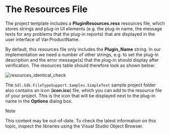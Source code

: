The Resources File
==

The project template includes a **PluginResources.resx** resources file, which stores strings and plug-in UI elements (e.g. the plug-in name, the message texts for any problems that the plug-in reports) that are displayed in the user interface of Var:ProductName.

By default, this resources file only includes the **Plugin_Name** string. In our implementation we need a number of other strings, e.g. to set the plug-in description and the error message(s) that the plug-in should display after verification. The resources table should therefore look as shown below:

![resources_identical_check](images/resources_identical_check.jpg)

The ```Sdl.Sdk.FileTypeSupport.Samples.SimpleText``` sample project folder also contains an icon (**icon.ico**) file, which you can add to the resource file of your project. This is the icon that will be displayed next to the plug-in name in the **Options** dialog box.

>[!NOTE]
>
> This content may be out-of-date. To check the latest information on this topic, inspect the libraries using the Visual Studio Object Browser.
